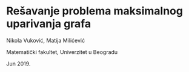 # Rešavanje problema maksimalnog uparivanja grafa

Nikola Vuković, Matija Milićević

Matematički fakultet, Univerzitet u Beogradu

Jun 2019.
